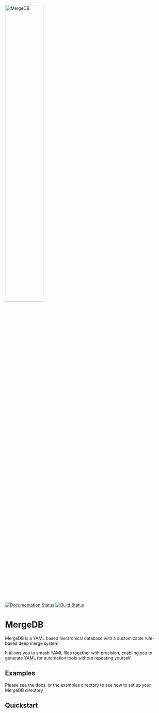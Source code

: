 <img alt="MergeDB" src="docs/media/MergeDB-color.png" width="50%" height="50%">

[![Documentation Status](https://readthedocs.org/projects/mergedb/badge/?version=latest)](https://mergedb.readthedocs.io/en/latest/?badge=latest)
[![Build Status](https://travis-ci.org/graysonhead/mergedb.svg?branch=master)](https://travis-ci.com/graysonhead/mergedb)


# MergeDB

MergeDB is a YAML based hierarchical database with a customizable rule-based deep merge system. 

It allows you to smash YAML files together with precision, enabling you to generate YAML for automation tools without 
repeating yourself.

## Examples

Please see the docs, or the examples directory to see how to set up your MergeDB directory

## Quickstart